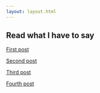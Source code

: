```yaml
---
layout: layout.html
---
```


<h2>Read what I have to say</h2>

<a href="posts/first-post/">First post</a>

<a href="posts/second-post/">Second post</a>

<a href="posts/third-post/">Third post</a>

<a href="posts/fourth-post/">Fourth post</a>
